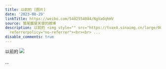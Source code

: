 ```yaml
---
title: 以前的 [图片]
date: '2023-08-29'
linkTitle: https://weibo.com/5402554084/NgVaOqhHV
source: 鷲尾醬是天使的微博
description: 以前的 <img style="" src="https://tvax4.sinaimg.cn/large/005TCz76gy1hhee794rgpj30hu0pi0up.jpg"
  referrerpolicy="no-referrer"><br><br> ...
disable_comments: true
---
```

以前的 <img style="" src="https://tvax4.sinaimg.cn/large/005TCz76gy1hhee794rgpj30hu0pi0up.jpg" referrerpolicy="no-referrer"><br><br> ...